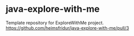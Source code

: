 # java-explore-with-me
Template repository for ExploreWithMe project.
https://github.com/heimsfridur/java-explore-with-me/pull/3
